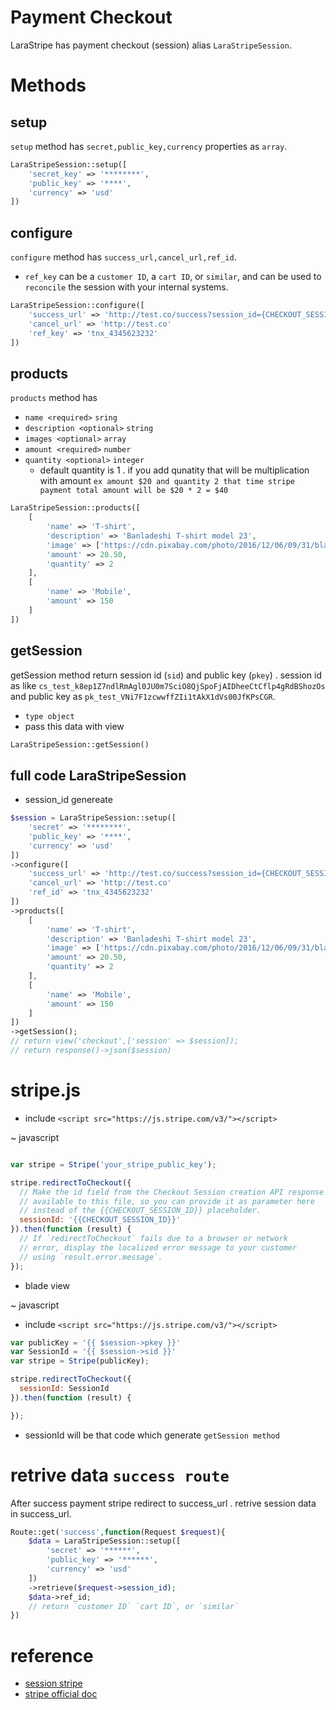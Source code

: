 # Payment Checkout

LaraStripe has payment checkout (session) alias `LaraStripeSession`.

# Methods

## setup

`setup` method has `secret,public_key,currency` properties as `array`.

```php
LaraStripeSession::setup([
    'secret_key' => '********',
    'public_key' => '****',
    'currency' => 'usd'
])
```

## configure

`configure` method has `success_url,cancel_url,ref_id`.

* `ref_key` can be a `customer ID`, a `cart ID`, or `similar`, and can be used to `reconcile` the session with your internal systems.

```php
LaraStripeSession::configure([
    'success_url' => 'http://test.co/success?session_id={CHECKOUT_SESSION_ID}',
    'cancel_url' => 'http://test.co'
    'ref_key' => 'tnx_4345623232'
])
```

## products

`products` method has
*  `name <required>` `sring`
* `description <optional>`  `string`
*  `images <optional>` `array`
*  `amount <required>` `number`
*  `quantity <optional>` `integer`
    * default quantity is 1 . if you add qunatity that will be multiplication with amount `ex amount $20 and quantity 2 that time stripe payment total amount will be $20 * 2 = $40`


```php
LaraStripeSession::products([
    [
        'name' => 'T-shirt',
        'description' => 'Banladeshi T-shirt model 23',
        'image' => ['https://cdn.pixabay.com/photo/2016/12/06/09/31/blank-1886008_960_720.png'],
        'amount' => 20.50,
        'quantity' => 2
    ],
    [
        'name' => 'Mobile',
        'amount' => 150
    ]
])
```

## getSession

getSession method return session id (`sid`) and public key (`pkey`) .  session id as like `cs_test_k8ep1Z7ndlRmAgl0JU0m7SciO8QjSpoFjAIDheeCtCflp4gRdBShozOs` and public key as `pk_test_VNi7F1zcwwffZIi1tAkX1dVs00JfKPsCGR`.

* `type object`
* pass this data  with view

```php
LaraStripeSession::getSession()
```

## full code LaraStripeSession

* session_id genereate

```php
$session = LaraStripeSession::setup([
    'secret' => '********',
    'public_key' => '****',
    'currency' => 'usd'
])
->configure([
    'success_url' => 'http://test.co/success?session_id={CHECKOUT_SESSION_ID}',
    'cancel_url' => 'http://test.co'
    'ref_id' => 'tnx_4345623232'
])
->products([
    [
        'name' => 'T-shirt',
        'description' => 'Banladeshi T-shirt model 23',
        'image' => ['https://cdn.pixabay.com/photo/2016/12/06/09/31/blank-1886008_960_720.png'],
        'amount' => 20.50,
        'quantity' => 2
    ],
    [
        'name' => 'Mobile',
        'amount' => 150
    ]
])
->getSession();
// return view('checkout',['session' => $session]);
// return response()->json($session)
```

# stripe.js

* include `<script src="https://js.stripe.com/v3/"></script>`

~ javascript

```js

var stripe = Stripe('your_stripe_public_key');

stripe.redirectToCheckout({
  // Make the id field from the Checkout Session creation API response
  // available to this file, so you can provide it as parameter here
  // instead of the {{CHECKOUT_SESSION_ID}} placeholder.
  sessionId: '{{CHECKOUT_SESSION_ID}}'
}).then(function (result) {
  // If `redirectToCheckout` fails due to a browser or network
  // error, display the localized error message to your customer
  // using `result.error.message`.
});
```

* blade view

~ javascript

* include `<script src="https://js.stripe.com/v3/"></script>`

```js
var publicKey = '{{ $session->pkey }}'
var SessionId = '{{ $session->sid }}'
var stripe = Stripe(publicKey);

stripe.redirectToCheckout({
  sessionId: SessionId
}).then(function (result) {

});
```

* sessionId will be that code which generate  `getSession method`

# retrive data `success route`

After success payment stripe redirect to success_url . retrive session data in success_url.

```php
Route::get('success',function(Request $request){
    $data = LaraStripeSession::setup([
        'secret' => '******',
        'public_key' => '******',
        'currency' => 'usd'
    ])
    ->retrieve($request->session_id);
    $data->ref_id;
    // return `customer ID` `cart ID`, or `similar`
})
```

# reference

* [session stripe](https://stripe.com/docs/api/checkout/sessions/object#checkout_session_object-id)
* [stripe official doc](https://stripe.com/payments/checkout)
